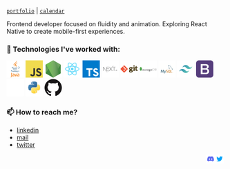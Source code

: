 <code>[portfolio](https://k8pai.dev)</code> | <code>[calendar](https://calendar.k8pai.dev)</code> 

Frontend developer focused on fluidity and animation. Exploring React Native to create mobile-first experiences.

### 🌟 Technologies I've worked with:

<p align="left">
<code><img height="40" alt="Java" title="Java" src="https://raw.githubusercontent.com/github/explore/5b3600551e122a3277c2c5368af2ad5725ffa9a1/topics/java/java.png"></code>
<code><img height="40" alt="Javascript" title="Javascript" src="https://raw.githubusercontent.com/github/explore/5b3600551e122a3277c2c5368af2ad5725ffa9a1/topics/javascript/javascript.png"></code>
<code><img height="40" alt="Node js" title="Node js" src="https://raw.githubusercontent.com/github/explore/5b3600551e122a3277c2c5368af2ad5725ffa9a1/topics/nodejs/nodejs.png"></code>
<code><img height="40" alt="React" title="React" src="https://raw.githubusercontent.com/github/explore/5b3600551e122a3277c2c5368af2ad5725ffa9a1/topics/react/react.png"></code>
<code><img height="40" alt="Typescript" title="Typescript" src="https://raw.githubusercontent.com/github/explore/5b3600551e122a3277c2c5368af2ad5725ffa9a1/topics/typescript/typescript.png"></code>
<code><img height="40" alt="Next js" title="Next js" src="https://raw.githubusercontent.com/github/explore/5b3600551e122a3277c2c5368af2ad5725ffa9a1/topics/nextjs/nextjs.png"></code>
<code><img height="40" alt="Git" title="Git" src="https://raw.githubusercontent.com/github/explore/5b3600551e122a3277c2c5368af2ad5725ffa9a1/topics/git/git.png"></code>
<code><img height="40" alt="Mongo DB" title="Mongo DB" src="https://raw.githubusercontent.com/github/explore/5b3600551e122a3277c2c5368af2ad5725ffa9a1/topics/mongodb/mongodb.png"></code>
<code><img height="40" alt="SQL" title="SQL" src="https://raw.githubusercontent.com/github/explore/5b3600551e122a3277c2c5368af2ad5725ffa9a1/topics/mysql/mysql.png"></code>
<code><img height="40" alt="Tailwindcss" title="Tailwindcss" src="https://raw.githubusercontent.com/github/explore/5b3600551e122a3277c2c5368af2ad5725ffa9a1/topics/tailwind/tailwind.png"></code>
<code><img height="40" alt="Bootstrap" title="Bootstrap" src="https://raw.githubusercontent.com/github/explore/5b3600551e122a3277c2c5368af2ad5725ffa9a1/topics/bootstrap/bootstrap.png"></code>
<code><img height="40" alt="Framer Motion" title="Framer Motion" src="https://raw.githubusercontent.com/github/explore/5b3600551e122a3277c2c5368af2ad5725ffa9a1/topics/framer-motion/framer-motion.png"></code>
<code><img height="40" alt="Python" title="Python" src="https://raw.githubusercontent.com/github/explore/5b3600551e122a3277c2c5368af2ad5725ffa9a1/topics/python/python.png"></code>
<code><img height="40" alt="Github" title="Github" src="https://raw.githubusercontent.com/github/explore/5b3600551e122a3277c2c5368af2ad5725ffa9a1/topics/github/github.png"></code>

<!-- 
### 🎊 Few of my awesome projects:


1. **Book-reselling - Next.js App**: This Next.js application lets users effortlessly buy and sell books with features like selling, wishlisting, email sending for conformations etc. [(visit live demo)](https://book-reselling.vercel.app)

2. **Tailwind-Inputs - NPM Package**: This NPM package offers a range of reusable, customizable components designed on the solid foundation of Tailwind CSS. [(Checkout the Documentation)](https://tailwind-inputs.vercel.app)

3. **nextauth-cli**: A CLI tool designed to streamline the initialization of **next-auth** configurations within **Next.js** projects and simplifies the process by generating base template files tailored to user-defined options. [(Github Repo)](https://github.com/k8pai/nextauth-cli)
 
4. **Linkwrap - Next.js App**: This Next.js application lets users effortlessly save, organize, and even scan links using a QR code for easy portability across devices. [(Visit Linkwrap)](https://linkwrap.k8pai.dev)
   
5. **PinIt - Chrome Extension**: a user-friendly Chrome and Brave browser extension enabling effortless link saving and access, ensuring you never lose valuable links again. [(Github Repo)](https://github.com/k8pai/pinit)

6. **Discussion Forum (Java)**: A Java-based discussion forum that empowers users to share their thoughts through upvoting and comments, fostering meaningful interactions. [(Check it out)](https://github.com/k8pai/discussion-forum)

And some onging projects to be completed... [view more](https://github.com/k8pai?tab=repositories)
-->

### 📫 How to reach me?
- [linkedin](https://linkedin.com/in/k8pai)
- [mail](mailto:thek8pai@gmail.com)
- [twitter](https://x.com/k8pai)
<!-- - [what's app](https://wa.me/+917994648190) -->

<a href="https://twitter.com/k8pai">    
  <img align="right" alt="k8pai | Twitter" width="21px" src="https://raw.githubusercontent.com/github/explore/80688e429a7d4ef2fca1e82350fe8e3517d3494d/topics/twitter/twitter.png" />
</a>
<a href="https://discord.com/users/898949804024012850">
  <img align="right" alt="k8pai | Discord" width="21px" src="https://raw.githubusercontent.com/github/explore/2a3ce46f963399611d8e2054bb0ce9a4b539296a/topics/discord/discord.png" />
</a>
<!-- <a href="https://k8pai.dev">
  <img align="right" alt="k8pai | Linkedin" width="20px" src="https://raw.githubusercontent.com/github/explore/06c46459e7947c8a25f72798af696d66e202ac39/topics/google/google.png" />
</a> -->

